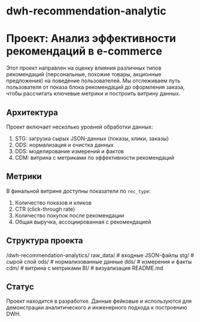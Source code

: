 # dwh-recommendation-analytic
# Проект: Анализ эффективности рекомендаций в e-commerce

Этот проект направлен на оценку влияния различных типов рекомендаций (персональные, похожие товары, акционные предложения) на поведение пользователей. Мы отслеживаем путь пользователя от показа блока рекомендаций до оформления заказа, чтобы рассчитать ключевые метрики и построить витрину данных.

## Архитектура

Проект включает несколько уровней обработки данных:

1.  STG: загрузка сырых JSON-данных (показы, клики, заказы)
2.  ODS: нормализация и очистка данных
3.  DDS: моделирование измерений и фактов
4. CDM: витрина с метриками по эффективности рекомендаций

## Метрики

В финальной витрине доступны показатели по `rec_type`:

1. Количество показов и кликов
2. CTR (click-through rate)
3. Количество покупок после рекомендации
4. Общая выручка, ассоциированная с рекомендацией

## Структура проекта

/dwh-recommendation-analytics/
raw_data/   # входные JSON-файлы
stg/  # сырой слой
ods/   # нормализованные данные
dds/   # измерения и факты
cdm/   # витрина с метриками
BI/   # визуализация
README.md



## Статус

Проект находится в разработке. Данные фейковые и используются для демонстрации аналитического и инженерного подхода к построению DWH.
